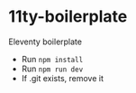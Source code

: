 # 11ty-boilerplate
Eleventy boilerplate

- Run ```npm install```
- Run ```npm run dev```
- If .git exists, remove it
